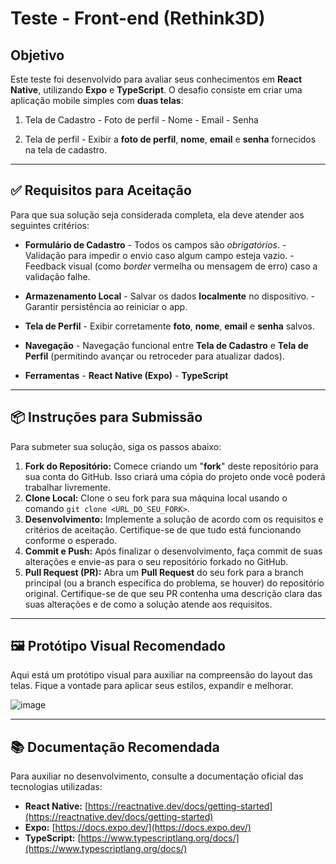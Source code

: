#  Teste - Front-end (Rethink3D)

##  Objetivo

Este teste foi desenvolvido para avaliar seus conhecimentos em **React Native**, utilizando **Expo** e **TypeScript**. O desafio consiste em criar uma aplicação mobile simples com **duas telas**:

1.   Tela de Cadastro
    -    Foto de perfil
    -    Nome
    -    Email
    -    Senha

1.   Tela de perfil
    -   Exibir a **foto de perfil**, **nome**, **email** e **senha** fornecidos na tela de cadastro.

---

## ✅ Requisitos para Aceitação

Para que sua solução seja considerada completa, ela deve atender aos seguintes critérios:

-    **Formulário de Cadastro**
    -   Todos os campos são *obrigatórios*.
    -   Validação para impedir o envio caso algum campo esteja vazio.
    -   Feedback visual (como _border_ vermelha ou mensagem de erro) caso a validação falhe.

-    **Armazenamento Local**
    -   Salvar os dados **localmente** no dispositivo.
    -   Garantir persistência ao reiniciar o app.

-    **Tela de Perfil**
    -   Exibir corretamente **foto**, **nome**, **email** e **senha** salvos.

-    **Navegação**
    -   Navegação funcional entre **Tela de Cadastro** e **Tela de Perfil** (permitindo avançar ou retroceder para atualizar dados).

-    **Ferramentas**
    -   **React Native (Expo)**
    -   **TypeScript**

---

## 📦 Instruções para Submissão

Para submeter sua solução, siga os passos abaixo:

1.  **Fork do Repositório:** Comece criando um "**fork**" deste repositório para sua conta do GitHub. Isso criará uma cópia do projeto onde você poderá trabalhar livremente.
2.  **Clone Local:** Clone o seu fork para sua máquina local usando o comando `git clone <URL_DO_SEU_FORK>`.
3.  **Desenvolvimento:** Implemente a solução de acordo com os requisitos e critérios de aceitação. Certifique-se de que tudo está funcionando conforme o esperado.
4.  **Commit e Push:** Após finalizar o desenvolvimento, faça commit de suas alterações e envie-as para o seu repositório forkado no GitHub.
5.  **Pull Request (PR):** Abra um **Pull Request** do seu fork para a branch principal (ou a branch específica do problema, se houver) do repositório original. Certifique-se de que seu PR contenha uma descrição clara das suas alterações e de como a solução atende aos requisitos.

---

## 🖼️ Protótipo Visual Recomendado

Aqui está um protótipo visual para auxiliar na compreensão do layout das telas. Fique a vontade para aplicar seus estilos, expandir e melhorar.

![image](https://github.com/user-attachments/assets/1bf13dd9-02c8-42f2-850d-ac54b476a750)

---

## 📚 Documentação Recomendada

Para auxiliar no desenvolvimento, consulte a documentação oficial das tecnologias utilizadas:

* **React Native:** [https://reactnative.dev/docs/getting-started](https://reactnative.dev/docs/getting-started)
* **Expo:** [https://docs.expo.dev/](https://docs.expo.dev/)
* **TypeScript:** [https://www.typescriptlang.org/docs/](https://www.typescriptlang.org/docs/)
